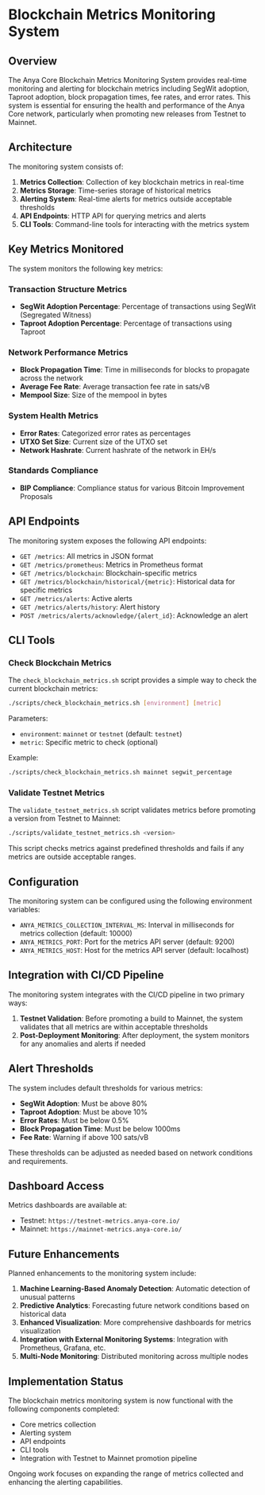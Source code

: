 # Blockchain Metrics Monitoring System

## Overview

The Anya Core Blockchain Metrics Monitoring System provides real-time monitoring and alerting for blockchain metrics including SegWit adoption, Taproot adoption, block propagation times, fee rates, and error rates. This system is essential for ensuring the health and performance of the Anya Core network, particularly when promoting new releases from Testnet to Mainnet.

## Architecture

The monitoring system consists of:

1. **Metrics Collection**: Collection of key blockchain metrics in real-time
2. **Metrics Storage**: Time-series storage of historical metrics
3. **Alerting System**: Real-time alerts for metrics outside acceptable thresholds
4. **API Endpoints**: HTTP API for querying metrics and alerts
5. **CLI Tools**: Command-line tools for interacting with the metrics system

## Key Metrics Monitored

The system monitors the following key metrics:

### Transaction Structure Metrics

- **SegWit Adoption Percentage**: Percentage of transactions using SegWit (Segregated Witness)
- **Taproot Adoption Percentage**: Percentage of transactions using Taproot

### Network Performance Metrics

- **Block Propagation Time**: Time in milliseconds for blocks to propagate across the network
- **Average Fee Rate**: Average transaction fee rate in sats/vB
- **Mempool Size**: Size of the mempool in bytes

### System Health Metrics

- **Error Rates**: Categorized error rates as percentages
- **UTXO Set Size**: Current size of the UTXO set
- **Network Hashrate**: Current hashrate of the network in EH/s

### Standards Compliance

- **BIP Compliance**: Compliance status for various Bitcoin Improvement Proposals

## API Endpoints

The monitoring system exposes the following API endpoints:

- `GET /metrics`: All metrics in JSON format
- `GET /metrics/prometheus`: Metrics in Prometheus format
- `GET /metrics/blockchain`: Blockchain-specific metrics
- `GET /metrics/blockchain/historical/{metric}`: Historical data for specific metrics
- `GET /metrics/alerts`: Active alerts
- `GET /metrics/alerts/history`: Alert history
- `POST /metrics/alerts/acknowledge/{alert_id}`: Acknowledge an alert

## CLI Tools

### Check Blockchain Metrics

The `check_blockchain_metrics.sh` script provides a simple way to check the current blockchain metrics:

```bash
./scripts/check_blockchain_metrics.sh [environment] [metric]
```

Parameters:

- `environment`: `mainnet` or `testnet` (default: `testnet`)
- `metric`: Specific metric to check (optional)

Example:

```bash
./scripts/check_blockchain_metrics.sh mainnet segwit_percentage
```

### Validate Testnet Metrics

The `validate_testnet_metrics.sh` script validates metrics before promoting a version from Testnet to Mainnet:

```bash
./scripts/validate_testnet_metrics.sh <version>
```

This script checks metrics against predefined thresholds and fails if any metrics are outside acceptable ranges.

## Configuration

The monitoring system can be configured using the following environment variables:

- `ANYA_METRICS_COLLECTION_INTERVAL_MS`: Interval in milliseconds for metrics collection (default: 10000)
- `ANYA_METRICS_PORT`: Port for the metrics API server (default: 9200)
- `ANYA_METRICS_HOST`: Host for the metrics API server (default: localhost)

## Integration with CI/CD Pipeline

The monitoring system integrates with the CI/CD pipeline in two primary ways:

1. **Testnet Validation**: Before promoting a build to Mainnet, the system validates that all metrics are within acceptable thresholds
2. **Post-Deployment Monitoring**: After deployment, the system monitors for any anomalies and alerts if needed

## Alert Thresholds

The system includes default thresholds for various metrics:

- **SegWit Adoption**: Must be above 80%
- **Taproot Adoption**: Must be above 10% 
- **Error Rates**: Must be below 0.5%
- **Block Propagation Time**: Must be below 1000ms
- **Fee Rate**: Warning if above 100 sats/vB

These thresholds can be adjusted as needed based on network conditions and requirements.

## Dashboard Access

Metrics dashboards are available at:

- Testnet: `https://testnet-metrics.anya-core.io/`
- Mainnet: `https://mainnet-metrics.anya-core.io/`

## Future Enhancements

Planned enhancements to the monitoring system include:

1. **Machine Learning-Based Anomaly Detection**: Automatic detection of unusual patterns
2. **Predictive Analytics**: Forecasting future network conditions based on historical data
3. **Enhanced Visualization**: More comprehensive dashboards for metrics visualization
4. **Integration with External Monitoring Systems**: Integration with Prometheus, Grafana, etc.
5. **Multi-Node Monitoring**: Distributed monitoring across multiple nodes

## Implementation Status

The blockchain metrics monitoring system is now functional with the following components completed:

- Core metrics collection
- Alerting system
- API endpoints
- CLI tools
- Integration with Testnet to Mainnet promotion pipeline

Ongoing work focuses on expanding the range of metrics collected and enhancing the alerting capabilities.
